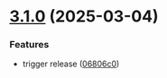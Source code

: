# [3.1.0](https://github.com/esolonchenko/du-semantic-release/compare/v3.0.0...v3.1.0) (2025-03-04)


### Features

* trigger release ([06806c0](https://github.com/esolonchenko/du-semantic-release/commit/06806c07262123a156941355a169019421d08af3))
